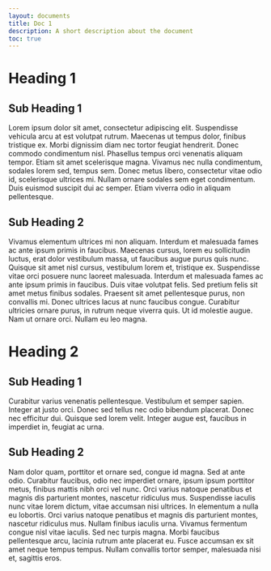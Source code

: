 ```yaml
---
layout: documents
title: Doc 1
description: A short description about the document
toc: true
---
```


# Heading 1
## Sub Heading 1
Lorem ipsum dolor sit amet, consectetur adipiscing elit. Suspendisse vehicula arcu at est volutpat rutrum. Maecenas ut tempus dolor, finibus tristique ex. Morbi dignissim diam nec tortor feugiat hendrerit. Donec commodo condimentum nisl. Phasellus tempus orci venenatis aliquam tempor. Etiam sit amet scelerisque magna. Vivamus nec nulla condimentum, sodales lorem sed, tempus sem. Donec metus libero, consectetur vitae odio id, scelerisque ultrices mi. Nullam ornare sodales sem eget condimentum. Duis euismod suscipit dui ac semper. Etiam viverra odio in aliquam pellentesque.

## Sub Heading 2
Vivamus elementum ultrices mi non aliquam. Interdum et malesuada fames ac ante ipsum primis in faucibus. Maecenas cursus, lorem eu sollicitudin luctus, erat dolor vestibulum massa, ut faucibus augue purus quis nunc. Quisque sit amet nisl cursus, vestibulum lorem et, tristique ex. Suspendisse vitae orci posuere nunc laoreet malesuada. Interdum et malesuada fames ac ante ipsum primis in faucibus. Duis vitae volutpat felis. Sed pretium felis sit amet metus finibus sodales. Praesent sit amet pellentesque purus, non convallis mi. Donec ultrices lacus at nunc faucibus congue. Curabitur ultricies ornare purus, in rutrum neque viverra quis. Ut id molestie augue. Nam ut ornare orci. Nullam eu leo magna. 

# Heading 2
## Sub Heading 1
Curabitur varius venenatis pellentesque. Vestibulum et semper sapien. Integer at justo orci. Donec sed tellus nec odio bibendum placerat. Donec nec efficitur dui. Quisque sed lorem velit. Integer augue est, faucibus in imperdiet in, feugiat ac urna.

## Sub Heading 2
Nam dolor quam, porttitor et ornare sed, congue id magna. Sed at ante odio. Curabitur faucibus, odio nec imperdiet ornare, ipsum ipsum porttitor metus, finibus mattis nibh orci vel nunc. Orci varius natoque penatibus et magnis dis parturient montes, nascetur ridiculus mus. Suspendisse iaculis nunc vitae lorem dictum, vitae accumsan nisi ultrices. In elementum a nulla eu lobortis. Orci varius natoque penatibus et magnis dis parturient montes, nascetur ridiculus mus. Nullam finibus iaculis urna. Vivamus fermentum congue nisl vitae iaculis. Sed nec turpis magna. Morbi faucibus pellentesque arcu, lacinia rutrum ante placerat eu. Fusce accumsan ex sit amet neque tempus tempus. Nullam convallis tortor semper, malesuada nisi et, sagittis eros. 